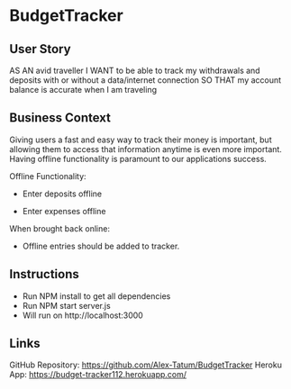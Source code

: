 # BudgetTracker

## User Story
AS AN avid traveller
I WANT to be able to track my withdrawals and deposits with or without a data/internet connection
SO THAT my account balance is accurate when I am traveling

## Business Context

Giving users a fast and easy way to track their money is important, but allowing them to access that information anytime is even more important. Having offline functionality is paramount to our applications success.

Offline Functionality:

  * Enter deposits offline

  * Enter expenses offline

When brought back online:

  * Offline entries should be added to tracker.

## Instructions
 * Run NPM install to get all dependencies
 * Run NPM start server.js
 * Will run on http://localhost:3000
 
 ## Links
 GitHub Repository: https://github.com/Alex-Tatum/BudgetTracker
 Heroku App: https://budget-tracker112.herokuapp.com/
